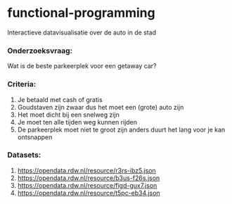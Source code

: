 # functional-programming
Interactieve datavisualisatie over de auto in de stad

### Onderzoeksvraag:
Wat is de beste parkeerplek voor een getaway car?

### Criteria:
1. Je betaald met cash of gratis
2. Goudstaven zijn zwaar dus het moet een (grote) auto zijn
3. Het moet dicht bij een snelweg zijn
4. Je moet ten alle tijden weg kunnen rijden
5. De parkeerplek moet niet te groot zijn anders duurt het lang voor je kan ontsnappen

### Datasets:
1. https://opendata.rdw.nl/resource/r3rs-ibz5.json
2. https://opendata.rdw.nl/resource/b3us-f26s.json
3. https://opendata.rdw.nl/resource/figd-gux7.json
4. https://opendata.rdw.nl/resource/t5pc-eb34.json
